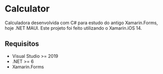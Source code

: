 # Calculator

Calculadora desenvolvida com C# para estudo do antigo Xamarin.Forms, hoje .NET MAUI. 
Este projeto foi feito utilizando o Xamarin.iOS 14.

## Requisitos

- Visual Studio >= 2019
- .NET >= 6
- Xamarin.Forms 
